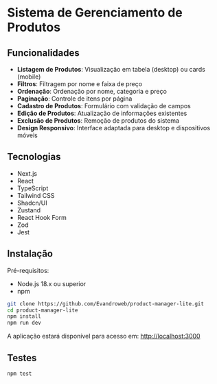 # Sistema de Gerenciamento de Produtos

## Funcionalidades

- **Listagem de Produtos**: Visualização em tabela (desktop) ou cards (mobile)
- **Filtros**: Filtragem por nome e faixa de preço
- **Ordenação**: Ordenação por nome, categoria e preço
- **Paginação**: Controle de itens por página
- **Cadastro de Produtos**: Formulário com validação de campos
- **Edição de Produtos**: Atualização de informações existentes
- **Exclusão de Produtos**: Remoção de produtos do sistema
- **Design Responsivo**: Interface adaptada para desktop e dispositivos móveis

## Tecnologias

- Next.js
- React
- TypeScript
- Tailwind CSS
- Shadcn/UI
- Zustand
- React Hook Form
- Zod
- Jest

## Instalação

Pré-requisitos:

- Node.js 18.x ou superior
- npm

```bash
git clone https://github.com/Evandroweb/product-manager-lite.git
cd product-manager-lite
npm install
npm run dev
```
A aplicação estará disponível para acesso em: [http://localhost:3000](http://localhost:3000)

## Testes

```bash
npm test
```

